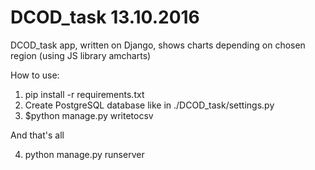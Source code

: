 # DCOD_task 13.10.2016
DCOD_task app, written on Django, shows charts depending on chosen region (using JS library amcharts)

How to use:
1. pip install -r requirements.txt
2. Create PostgreSQL database like in ./DCOD_task/settings.py
3. $python manage.py writetocsv

And that's all

4. python manage.py runserver

